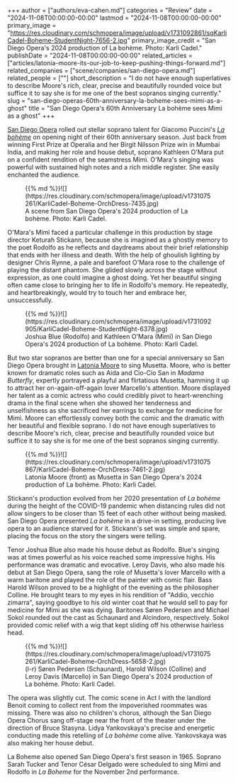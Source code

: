 +++
author = ["authors/eva-cahen.md"]
categories = "Review"
date = "2024-11-08T00:00:00-00:00"
lastmod = "2024-11-08T00:00:00-00:00"
primary_image = "https://res.cloudinary.com/schmopera/image/upload/v1731092861/sqKarliCadel-Boheme-StudentNight-7656-2.jpg"
primary_image_credit = "San Diego Opera's 2024 production of La bohème. Photo: Karli Cadel."
publishDate = "2024-11-08T00:00:00-00:00"
related_articles = ["articles/latonia-moore-its-our-job-to-keep-pushing-things-forward.md"]
related_companies = ["scene/companies/san-diego-opera.md"]
related_people = [""]
short_description = "I do not have enough superlatives to describe Moore's rich, clear, precise and beautifully rounded voice but suffice it to say she is for me one of the best sopranos singing currently."
slug = "san-diego-operas-60th-anniversary-la-boheme-sees-mimi-as-a-ghost"
title = "San Diego Opera's 60th Anniversary La bohème sees Mimì as a ghost"
+++

[San Diego Opera](/scene/companies/san-diego-opera/) rolled out stellar soprano talent for Giacomo Puccini's [_La bohème_](https://www.sdopera.org/shows/la-boheme/) on opening night of their 60th anniversary season. Just back from winning First Prize at Operalia and her Birgit Nilsson Prize win in Mumbai India, and making her role and house debut, soprano Kathleen O'Mara put on a confident rendition of the seamstress Mimì. O'Mara's singing was powerful with sustained high notes and a rich middle register. She easily enchanted the audience.

<figure data-type="image">{{% md %}}![](https://res.cloudinary.com/schmopera/image/upload/v1731075261/KarliCadel-Boheme-OrchDress-7435.jpg)
<figcaption>A scene from San Diego Opera's 2024 production of La bohème. Photo: Karli Cadel.</figcaption>
</figure>

O'Mara's Mimì faced a particular challenge in this production by stage director Keturah Stickann, because she is imagined as a ghostly memory to the poet Rodolfo as he reflects and daydreams about their brief relationship that ends with her illness and death. With the help of ghoulish lighting by designer Chris Rynne, a pale and barefoot O'Mara rose to the challenge of playing the distant phantom. She glided slowly across the stage without expression, as one could imagine a ghost doing. Yet her beautiful singing often came close to bringing her to life in Rodolfo's memory. He repeatedly, and heartbreakingly, would try to touch her and embrace her, unsuccessfully.

<figure data-type="image">{{% md %}}![](https://res.cloudinary.com/schmopera/image/upload/v1731092905/KarliCadel-Boheme-StudentNight-6378.jpg)
<figcaption>Joshua Blue (Rodolfo) and Kathleen O'Mara (Mimì) in San Diego Opera's 2024 production of La bohème. Photo: Karli Cadel.</figcaption>
</figure>

But two star sopranos are better than one for a special anniversary so San Diego Opera brought in [Latonia Moore](/latonia-moore-its-our-job-to-keep-pushing-things-forward/) to sing Musetta. Moore, who is better known for dramatic roles such as Aida and Cio-Cio San in _Madama Butterfly_, expertly portrayed a playful and flirtatious Musetta, hamming it up to attract her on-again-off-again lover Marcello's attention. Moore displayed her talent as a comic actress who could credibly pivot to heart-wrenching drama in the final scene when she showed her tenderness and unselfishness as she sacrificed her earrings to exchange for medicine for Mimì. Moore can effortlessly convey both the comic and the dramatic with her beautiful and flexible soprano. I do not have enough superlatives to describe Moore's rich, clear, precise and beautifully rounded voice but suffice it to say she is for me one of the best sopranos singing currently.

<figure data-type="image">{{% md %}}![](https://res.cloudinary.com/schmopera/image/upload/v1731075867/KarliCadel-Boheme-OrchDress-7461-2.jpg)
<figcaption>Latonia Moore (front) as Musetta in San Diego Opera's 2024 production of La bohème. Photo: Karli Cadel.</figcaption>
</figure>

Stickann's production evolved from her 2020 presentation of _La bohème_ during the height of the COVID-19 pandemic when distancing rules did not allow singers to be closer than 15 feet of each other without being masked. San Diego Opera presented _La bohème_ in a drive-in setting, producing live opera to an audience starved for it. Stickann's set was simple and spare, placing the focus on the story the singers were telling.

Tenor Joshua Blue also made his house debut as Rodolfo. Blue's singing was at times powerful as his voice reached some impressive highs. His performance was dramatic and evocative. Leroy Davis, who also made his debut at San Diego Opera, sang the role of Musetta's lover Marcello with a warm baritone and played the role of the painter with comic flair. Bass Harold Wilson proved to be a highlight of the evening as the philosopher Colline. He brought tears to my eyes in his rendition of 
"Addio, vecchio zimarra", saying goodbye to his old winter coat that he would sell to pay for medicine for Mimi as she was dying. Baritones Søren Pedersen and Michael Sokol rounded out the cast as Schaunard and Alcindoro, respectively. Sokol provided comic relief with a wig that kept sliding off his otherwise hairless head.

<figure data-type="image">{{% md %}}![](https://res.cloudinary.com/schmopera/image/upload/v1731075261/KarliCadel-Boheme-OrchDress-5658-2.jpg)
<figcaption>(l-r) Søren Pedersen (Schaunard), Harold Wilson (Colline) and Leroy Davis (Marcello) in San Diego Opera's 2024 production of La bohème. Photo: Karli Cadel.</figcaption>
</figure>

The opera was slightly cut. The comic scene in Act I with the landlord Benoit coming to collect rent from the impoverished roommates was missing. There was also no children's chorus, although the San Diego Opera Chorus sang off-stage near the front of the theater under the direction of Bruce Stasyna. Lidya Yankovskaya's precise and energetic conducting made this retelling of _La bohème_ come alive. Yankovskaya was also making her house debut.

La Boheme also opened San Diego Opera's first season in 1965. Soprano Sarah Tucker and Tenor César Delgado were scheduled to sing Mimì and Rodolfo in _La Boheme_ for the November 2nd performance.